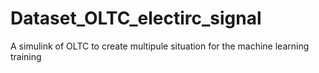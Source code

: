 # Dataset_OLTC_electirc_signal
A simulink of OLTC to create multipule situation for the machine learning training
